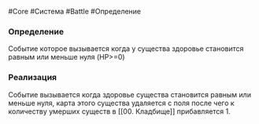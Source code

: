 #Core #Система #Battle #Определение 

### Определение

Событие которое вызывается когда у существа здоровье становится равным или меньше нуля (HP>=0)

### Реализация

Событие вызывается когда здоровье существа становится равным или меньше нуля, карта этого существа удаляется с поля после чего к количеству умерших существ в [[00. Кладбище]] прибавляется 1.